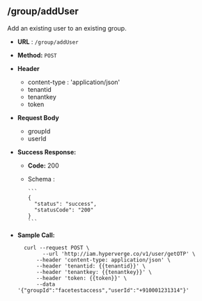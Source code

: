 ## /group/addUser

Add an existing user to an existing group.

* **URL** : `/group/addUser`
  
* **Method:** `POST`

* **Header**
	
	- content-type : 'application/json'
	- tenantid 
	- tenantkey
	- token
	
* **Request Body**

	- groupId
	- userId
	  
* **Success Response:**

  * **Code:** 200 <br />
  * Schema : 
		
		```	
		{
		  "status": "success",
		  "statusCode": "200"
		}
		```
	

* **Sample Call:**

   	
    	curl --request POST \
  			  --url 'http://iam.hyperverge.co/v1/user/getOTP' \
            --header 'content-type: application/json' \
            --header 'tenantid: {{tenantid}}' \
            --header 'tenantkey: {{tenantkey}}' \
            --header 'token: {{token}}' \
            --data '{"groupId":"facetestaccess","userId":"+910001231314"}'
    	
    	
